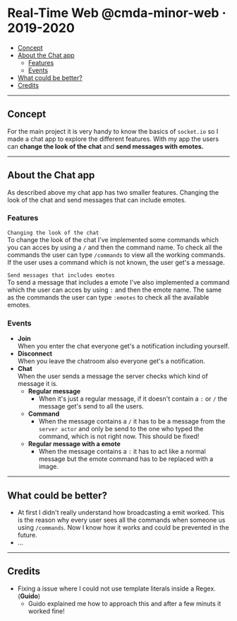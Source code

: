# Real-Time Web @cmda-minor-web · 2019-2020

* [Concept](#Concept)
* [About the Chat app](#About-the-chat-app)
    * [Features](Features)
    * [Events](Events)
* [What could be better?](#What-could-be-better?)
* [Credits](#Credits)

<hr>

## Concept
For the main project it is very handy to know the basics of `socket.io` so I made a chat app to explore the different features. With my app the users can **change the look of the chat** and **send messages with emotes.**

<hr>

## About the Chat app
As described above my chat app has two smaller features. Changing the look of the chat and send messages that can include emotes.

### Features
`Changing the look of the chat`  
To change the look of the chat I've implemented some commands which you can acces by using a `/` and then the command name. To check all the commands the user can type `/commands` to view all the working commands. If the user uses a command which is not known, the user get's a message.

`Send messages that includes emotes`  
To send a message that includes a emote I've also implemented a command which the user can acces by using `:` and then the emote name. The same as the commands the user can type `:emotes` to check all the available emotes. 

### Events
* **Join**  
When you enter the chat everyone get's a notification including yourself.
* **Disconnect**  
When you leave the chatroom also everyone get's a notification.
* **Chat**  
When the user sends a message the server checks which kind of message it is.
    * **Regular message**  
        * When it's just a regular message, if it doesn't contain a `:` or `/` the message get's send to all the users.
    * **Command**  
        * When the message contains a `/` it has to be a message from the `server actor` and only be send to the one who typed the command, which is not right now. This should be fixed!
    * **Regular message with a emote**  
        * When the message contains a `:` it has to act like a normal message but the emote command has to be replaced with a image.

<hr>

## What could be better?
* At first I didn't really understand how broadcasting a emit worked. This is the reason why every user sees all the commands when someone us using `/commands`. Now I know how it works and could be prevented in the future.
* ...

<hr>

## Credits
* Fixing a issue where I could not use template literals inside a Regex. (**Guido**)
    * Guido explained me how to approach this and after a few minuts it worked fine!